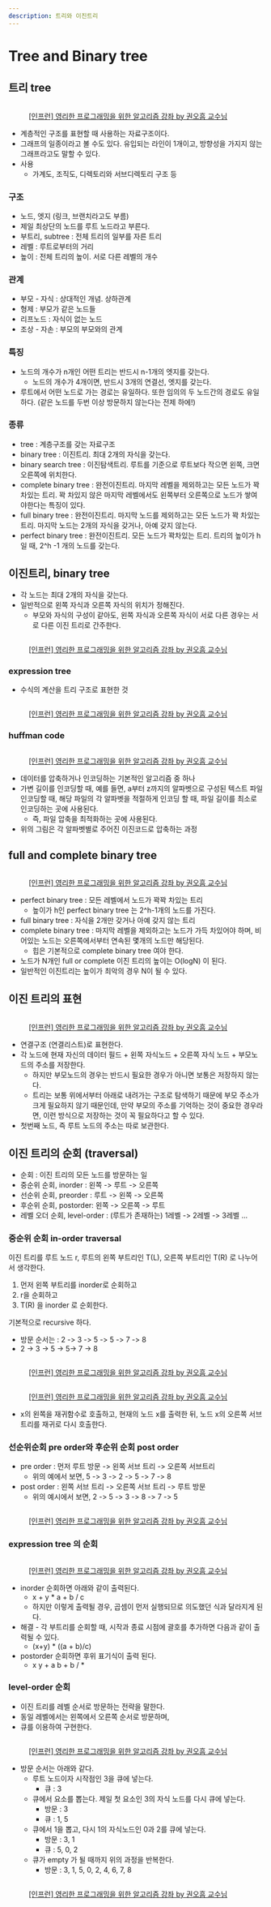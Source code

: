 ```yaml
---
description: 트리와 이진트리
---
```


# Tree and Binary tree

## 트리 tree

<figure><img src="../../../.gitbook/assets/image (34) (2).png" alt=""><figcaption><p><a href="https://www.inflearn.com/course/%EC%95%8C%EA%B3%A0%EB%A6%AC%EC%A6%98-%EA%B0%95%EC%A2%8C">[인프런] 영리한 프로그래밍을 위한 알고리즘 강좌 by 권오흠 교수님</a></p></figcaption></figure>

* 계층적인 구조를 표현할 때 사용하는 자료구조이다.&#x20;
* 그래프의 일종이라고 볼 수도 있다. 유입되는 라인이 1개이고, 방향성을 가지지 않는 그래프라고도 말할 수 있다. &#x20;
* 사용
  * 가계도, 조직도, 디렉토리와 서브디렉토리 구조 등

### 구조&#x20;

* 노드, 엣지 (링크, 브랜치라고도 부름)
* 제일 최상단의 노드를 루트 노드라고 부른다.
* 부트리, subtree : 전체 트리의 일부를 자른 트리&#x20;
* 레벨 : 루트로부터의 거리
* 높이 : 전체 트리의 높이. 서로 다른 레벨의 개수

### 관계

* 부모 - 자식 : 상대적인 개념. 상하관계 &#x20;
* 형제 : 부모가 같은 노드들&#x20;
* 리프노드 : 자식이 없는 노드
* 조상 - 자손 : 부모의 부모와의 관계&#x20;

### 특징

* 노드의 개수가 n개인 어떤 트리는 반드시 n-1개의 엣지를 갖는다.&#x20;
  * 노드의 개수가 4개이면, 반드시 3개의 연결선, 엣지를 갖는다.&#x20;
* 루트에서 어떤 노드로 가는 경로는 유일하다. 또한 임의의 두 노드간의 경로도 유일하다. (같은 노드를 두번 이상 방문하지 않는다는 전제 하에!)&#x20;

### 종류&#x20;

* tree : 계층구조를 갖는 자료구조
* binary tree : 이진트리. 최대 2개의 자식을 갖는다.&#x20;
* binary search tree : 이진탐색트리. 루트를 기준으로 루트보다 작으면 왼쪽, 크면 오른쪽에 위치한다.&#x20;
* complete binary tree : 완전이진트리. 마지막 레벨을 제외하고는 모든 노드가 꽉차있는 트리. 꽉 차있지 않은 마지막 레벨에서도 왼쪽부터 오른쪽으로 노드가 쌓여야한다는 특징이 있다.&#x20;
* full binary tree : 완전이진트리. 마지막 노드를 제외하고는 모든 노드가 꽉 차있는 트리. 마지막 노드는 2개의 자식을 갖거나, 아예 갖지 않는다.&#x20;
* perfect binary tree : 완전이진트리. 모든 노드가 꽉차있는 트리. 트리의 높이가 h일 때, 2^h -1 개의 노드를 갖는다.&#x20;



## 이진트리, binary tree

* 각 노드는 최대 2개의 자식을 갖는다.&#x20;
* 일반적으로 왼쪽 자식과 오른쪽 자식의 위치가 정해진다.&#x20;
  * 부모와 자식의 구성이 같아도, 왼쪽 자식과 오른쪽 자식이 서로 다른 경우는 서로 다른 이진 트리로 간주한다.&#x20;

<figure><img src="../../../.gitbook/assets/image (6) (1).png" alt=""><figcaption><p><a href="https://www.inflearn.com/course/%EC%95%8C%EA%B3%A0%EB%A6%AC%EC%A6%98-%EA%B0%95%EC%A2%8C">[인프런] 영리한 프로그래밍을 위한 알고리즘 강좌 by 권오흠 교수님</a></p></figcaption></figure>



### expression tree

* 수식의 계산을 트리 구조로 표현한 것 &#x20;

<figure><img src="../../../.gitbook/assets/image (10) (7).png" alt=""><figcaption><p><a href="https://www.inflearn.com/course/%EC%95%8C%EA%B3%A0%EB%A6%AC%EC%A6%98-%EA%B0%95%EC%A2%8C">[인프런] 영리한 프로그래밍을 위한 알고리즘 강좌 by 권오흠 교수님</a></p></figcaption></figure>



### huffman code

<figure><img src="../../../.gitbook/assets/image (24) (2).png" alt=""><figcaption><p><a href="https://www.inflearn.com/course/%EC%95%8C%EA%B3%A0%EB%A6%AC%EC%A6%98-%EA%B0%95%EC%A2%8C">[인프런] 영리한 프로그래밍을 위한 알고리즘 강좌 by 권오흠 교수님</a></p></figcaption></figure>

* 데이터를 압축하거나 인코딩하는 기본적인 알고리즘 중 하나
* 가변 길이를 인코딩할 때, 예를 들면, a부터 z까지의 알파벳으로 구성된 텍스트 파일 인코딩할 때, 해당 파일의 각 알파벳을 적절하게 인코딩 할 때, 파일 길이를 최소로 인코딩하는 곳에 사용된다.&#x20;
  * 즉, 파일 압축을 최적화하는 곳에 사용된다. &#x20;
* 위의 그림은 각 알파벳별로 주어진 이진코드로 압축하는 과정&#x20;



## full and complete binary tree

<figure><img src="../../../.gitbook/assets/image (43) (1).png" alt=""><figcaption><p><a href="https://www.inflearn.com/course/%EC%95%8C%EA%B3%A0%EB%A6%AC%EC%A6%98-%EA%B0%95%EC%A2%8C">[인프런] 영리한 프로그래밍을 위한 알고리즘 강좌 by 권오흠 교수님</a></p></figcaption></figure>

* perfect binary tree :  모든 레벨에서 노드가 꽉꽉 차있는 트리
  * 높이가 h인 perfect binary tree 는 2^h-1개의 노드를 가진다.&#x20;
* full binary tree : 자식을 2개만 갖거나 아예 갖지 않는 트리 &#x20;
* complete binary tree : 마지막 레벨을 제외하고는 노드가 가득 차있어야 하며, 비어있는 노드는 오른쪽에서부터 연속된 몇개의 노드만 해당된다.&#x20;
  * 힙은 기본적으로 complete binary tree 여야 한다.&#x20;
* 노드가 N개인 full or complete 이진 트리의 높이는 O(logN) 이 된다.&#x20;
* 일반적인 이진트리는 높이가 최악의 경우 N이 될 수 있다.&#x20;

## 이진 트리의 표현

&#x20;&#x20;

<figure><img src="../../../.gitbook/assets/image (52).png" alt=""><figcaption><p><a href="https://www.inflearn.com/course/%EC%95%8C%EA%B3%A0%EB%A6%AC%EC%A6%98-%EA%B0%95%EC%A2%8C">[인프런] 영리한 프로그래밍을 위한 알고리즘 강좌 by 권오흠 교수님</a></p></figcaption></figure>

* 연결구조 (연결리스트)로 표현한다.&#x20;
* 각 노드에 현재 자신의 데이터 필드 + 왼쪽 자식노드 + 오른쪽 자식 노드 + 부모노드의 주소를 저장한다.&#x20;
  * 하지만 부모노드의 경우는 반드시 필요한 경우가 아니면 보통은 저장하지 않는다.&#x20;
  * 트리는 보통 위에서부터 아래로 내려가는 구조로 탐색하기 때문에 부모 주소가 크게 필요하지 않기 때문인데, 만약 부모의 주소를 기억하는 것이 중요한 경우라면, 이런 방식으로 저장하는 것이 꼭 필요하다고 할 수 있다.&#x20;
* 첫번째 노드, 즉 루트 노드의 주소는 따로 보관한다.&#x20;



## 이진 트리의 순회 (traversal)&#x20;

* 순회 : 이진 트리의 모든 노드를 방문하는 일&#x20;
* 중순위 순회, inorder  : 왼쪽 -> 루트 -> 오른쪽&#x20;
* 선순위 순회, preorder : 루트 -> 왼쪽 -> 오른쪽 &#x20;
* 후순위 순회, postorder: 왼쪽 -> 오른쪽 -> 루트&#x20;
* 레벨 오더 순회, level-order : (루트가 존재하는) 1레벨 -> 2레벨 -> 3레벨 ... &#x20;

### 중순위 순회 in-order traversal&#x20;

이진 트리를 루트 노드 r, 루트의 왼쪽 부트리인 T(L), 오른쪽 부트리인 T(R) 로 나누어서 생각한다.&#x20;

1. 먼저 왼쪽 부트리를 inorder로 순회하고&#x20;
2. r을 순회하고&#x20;
3. T(R) 을 inorder 로 순회한다.&#x20;

기본적으로 recursive 하다.&#x20;

* 방문 순서는 : 2 -> 3 -> 5 -> 5 -> 7 -> 8
* 2 -> 3 -> 5 -> 5-> 7 -> 8&#x20;

<figure><img src="../../../.gitbook/assets/image (27) (3).png" alt=""><figcaption><p><a href="https://www.inflearn.com/course/%EC%95%8C%EA%B3%A0%EB%A6%AC%EC%A6%98-%EA%B0%95%EC%A2%8C">[인프런] 영리한 프로그래밍을 위한 알고리즘 강좌 by 권오흠 교수님</a></p></figcaption></figure>

<figure><img src="../../../.gitbook/assets/image (50).png" alt=""><figcaption><p><a href="https://www.inflearn.com/course/%EC%95%8C%EA%B3%A0%EB%A6%AC%EC%A6%98-%EA%B0%95%EC%A2%8C">[인프런] 영리한 프로그래밍을 위한 알고리즘 강좌 by 권오흠 교수님</a></p></figcaption></figure>

* x의 왼쪽을 재귀함수로 호출하고, 현재의 노드 x를 출력한 뒤, 노드 x의 오른쪽 서브트리를 재귀로 다시 호출한다.&#x20;

### 선순위순회 pre order와 후순위 순회 post order&#x20;

* pre order : 먼저 루트 방문 -> 왼쪽 서브 트리 -> 오른쪽 서브트리
  * 위의 예에서 보면, 5 -> 3 -> 2 -> 5 -> 7 -> 8
* post order : 왼쪽 서브 트리 -> 오른쪽 서브 트리 -> 루트 방문
  * 위의 예시에서 보면, 2 -> 5 -> 3 -> 8 -> 7 -> 5

<figure><img src="../../../.gitbook/assets/image (13) (1) (2) (1).png" alt=""><figcaption><p><a href="https://www.inflearn.com/course/%EC%95%8C%EA%B3%A0%EB%A6%AC%EC%A6%98-%EA%B0%95%EC%A2%8C">[인프런] 영리한 프로그래밍을 위한 알고리즘 강좌 by 권오흠 교수님</a></p></figcaption></figure>

### expression tree 의 순회

<figure><img src="../../../.gitbook/assets/image (28) (2) (1).png" alt=""><figcaption><p><a href="https://www.inflearn.com/course/%EC%95%8C%EA%B3%A0%EB%A6%AC%EC%A6%98-%EA%B0%95%EC%A2%8C">[인프런] 영리한 프로그래밍을 위한 알고리즘 강좌 by 권오흠 교수님</a></p></figcaption></figure>

* inorder 순회하면 아래와 같이 출력된다.&#x20;
  * x + y \* a + b / c&#x20;
  * 하지만 이렇게 출력될 경우, 곱셈이 먼저 실행되므로 의도했던 식과 달라지게 된다.&#x20;
* 해결 - 각 부트리를 순회할 때, 시작과 종료 시점에 괄호를 추가하면 다음과 같이 출력될 수 있다.&#x20;
  * (x+y) \* ((a + b)/c)&#x20;
* postorder 순회하면 후위 표기식이 출력 된다.&#x20;
  * x y + a b + b / \*&#x20;

### level-order 순회&#x20;

* 이진 트리를 레벨 순서로 방문하는 전략을 말한다.&#x20;
* 동일 레벨에서는 왼쪽에서 오른쪽 순서로 방문하며,&#x20;
* 큐를 이용하여 구현한다.&#x20;

<figure><img src="../../../.gitbook/assets/image (46) (2).png" alt=""><figcaption><p><a href="https://www.inflearn.com/course/%EC%95%8C%EA%B3%A0%EB%A6%AC%EC%A6%98-%EA%B0%95%EC%A2%8C">[인프런] 영리한 프로그래밍을 위한 알고리즘 강좌 by 권오흠 교수님</a></p></figcaption></figure>

* 방문 순서는 아래와 같다.&#x20;
  * 루트 노드이자 시작점인 3을 큐에 넣는다.&#x20;
    * 큐 : 3
  * 큐에서 요소를 뽑는다. 제일 첫 요소인 3의 자식 노드를 다시 큐에 넣는다.&#x20;
    * 방문 : 3
    * 큐 : 1, 5&#x20;
  * 큐에서 1을 뽑고, 다시 1의 자식노드인 0과 2를 큐에 넣는다.&#x20;
    * 방문 : 3, 1&#x20;
    * 큐 : 5, 0, 2
  * 큐가 empty 가 될 때까지 위의 과정을 반복한다.
    * 방문 : 3, 1, 5, 0, 2, 4, 6, 7, 8

<figure><img src="../../../.gitbook/assets/image (23) (3).png" alt=""><figcaption><p><a href="https://www.inflearn.com/course/%EC%95%8C%EA%B3%A0%EB%A6%AC%EC%A6%98-%EA%B0%95%EC%A2%8C">[인프런] 영리한 프로그래밍을 위한 알고리즘 강좌 by 권오흠 교수님</a></p></figcaption></figure>
